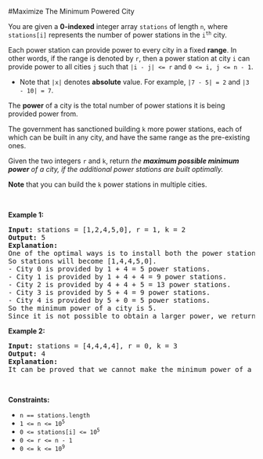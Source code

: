 #Maximize The Minimum Powered City
<p>You are given a <strong>0-indexed</strong> integer array <code>stations</code> of length <code>n</code>, where <code>stations[i]</code> represents the number of power stations in the <code>i<sup>th</sup></code> city.</p>
<p>Each power station can provide power to every city in a fixed <strong>range</strong>. In other words, if the range is denoted by <code>r</code>, then a power station at city <code>i</code> can provide power to all cities <code>j</code> such that <code>|i - j| &lt;= r</code> and <code>0 &lt;= i, j &lt;= n - 1</code>.</p>
<ul>
<li>Note that <code>|x|</code> denotes <strong>absolute</strong> value. For example, <code>|7 - 5| = 2</code> and <code>|3 - 10| = 7</code>.</li>
</ul>
<p>The <strong>power</strong> of a city is the total number of power stations it is being provided power from.</p>
<p>The government has sanctioned building <code>k</code> more power stations, each of which can be built in any city, and have the same range as the pre-existing ones.</p>
<p>Given the two integers <code>r</code> and <code>k</code>, return <em>the <strong>maximum possible minimum power</strong> of a city, if the additional power stations are built optimally.</em></p>
<p><strong>Note</strong> that you can build the <code>k</code> power stations in multiple cities.</p>
<p> </p>
<p><strong class="example">Example 1:</strong></p>
<pre><strong>Input:</strong> stations = [1,2,4,5,0], r = 1, k = 2
<strong>Output:</strong> 5
<strong>Explanation:</strong> 
One of the optimal ways is to install both the power stations at city 1. 
So stations will become [1,4,4,5,0].
- City 0 is provided by 1 + 4 = 5 power stations.
- City 1 is provided by 1 + 4 + 4 = 9 power stations.
- City 2 is provided by 4 + 4 + 5 = 13 power stations.
- City 3 is provided by 5 + 4 = 9 power stations.
- City 4 is provided by 5 + 0 = 5 power stations.
So the minimum power of a city is 5.
Since it is not possible to obtain a larger power, we return 5.
</pre>
<p><strong class="example">Example 2:</strong></p>
<pre><strong>Input:</strong> stations = [4,4,4,4], r = 0, k = 3
<strong>Output:</strong> 4
<strong>Explanation:</strong> 
It can be proved that we cannot make the minimum power of a city greater than 4.
</pre>
<p> </p>
<p><strong>Constraints:</strong></p>
<ul>
<li><code>n == stations.length</code></li>
<li><code>1 &lt;= n &lt;= 10<sup>5</sup></code></li>
<li><code>0 &lt;= stations[i] &lt;= 10<sup>5</sup></code></li>
<li><code>0 &lt;= r &lt;= n - 1</code></li>
<li><code>0 &lt;= k &lt;= 10<sup>9</sup></code></li>
</ul>
